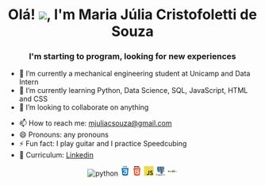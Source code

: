 <!--### Olá! 👋
-->

<h1 align="center">Olá! <img src="https://raw.githubusercontent.com/kaueMarques/kaueMarques/master/hi.gif" width="30px">, I'm Maria Júlia Cristofoletti de Souza</h1>
<h3 align="center">I'm starting to program, looking for new experiences</h3> 

- 🔭 I’m currently a mechanical engineering student at Unicamp and Data Intern
- 🌱 I’m currently learning Python, Data Science, SQL, JavaScript, HTML and CSS
- 👯 I’m looking to collaborate on anything
<!-- - 🤔 I’m looking for help with everything -->
- 📫 How to reach me: mjuliacsouza@gmail.com
- 😄 Pronouns: any pronouns
- ⚡ Fun fact: I play guitar and I practice Speedcubing
- 🧾 Curriculum: <a href="https://www.linkedin.com/in/maria-júlia-cristofoletti-de-souza-3aaa82207/">Linkedin</a>

<!-- - 💬 Ask me about my journey-->

<p align="center">
<!-- <img src="https://raw.githubusercontent.com/devicons/devicon/master/icons/react/react-original-wordmark.svg" alt="react" width="20" height="20"/> -->
<img src="https://seeklogo.com/images/P/python-logo-A32636CAA3-seeklogo.com.png" alt="python"  width="20" height="20"/>
<img src="https://raw.githubusercontent.com/devicons/devicon/master/icons/css3/css3-plain-wordmark.svg" alt="css3"  width="20" height="20"/>
<img src="https://raw.githubusercontent.com/devicons/devicon/master/icons/html5/html5-original-wordmark.svg" alt="html5"  width="20" height="20"/>
<img src="https://raw.githubusercontent.com/devicons/devicon/master/icons/javascript/javascript-original.svg" alt="javascript" width="20" height="20"/>
<img src="https://raw.githubusercontent.com/devicons/devicon/master/icons/postgresql/postgresql-original-wordmark.svg" alt="postgresql" width="20" height="20"/>
<img src="https://raw.githubusercontent.com/devicons/devicon/master/icons/nodejs/nodejs-original-wordmark.svg" alt="nodejs" width="20" height="20"/></p><p align="center"> 
</p>
